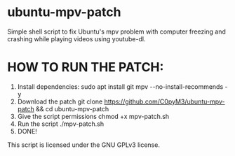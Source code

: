 # ubuntu-mpv-patch
Simple shell script to fix Ubuntu's mpv problem with computer freezing and crashing while playing videos using youtube-dl.

# HOW TO RUN THE PATCH:
1. Install dependencies:
sudo apt install git mpv --no-install-recommends -y
2. Download the patch
git clone https://github.com/C0pyM3/ubuntu-mpv-patch && cd ubuntu-mpv-patch
3. Give the script permissions
chmod +x mpv-patch.sh
4. Run the script
./mpv-patch.sh
5. DONE!

This script is licensed under the GNU GPLv3 license.
